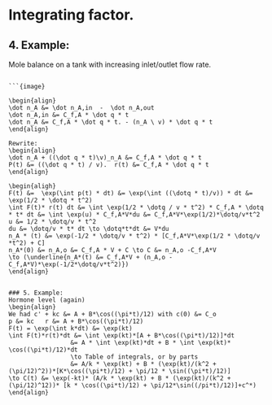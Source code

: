 # Integrating factor.  

## 4. Example: 
Mole balance on a tank with increasing inlet/outlet flow rate. 
````{example} 

```{image}

\begin{align}
\dot n_A &= \dot n_A,in  -  \dot n_A,out
\dot n_A,in &= C_f,A * \dot q * t
\dot n_A &= C_f,A * \dot q * t. - (n_A \ v) * \dot q * t
\end{align}

Rewrite: 
\begin{align}
\dot n_A + ((\dot q * t)\v)_n_A &= C_f,A * \dot q * t
P(t) &= ((\dot q * t) / v).  r(t) &= C_f,A * \dot q * t
\end{align}

\begin{aligh}
F(t) &=  \exp(\int p(t) * dt) &= \exp(\int ((\dotq * t)/v)) * dt &= \exp(1/2 * \dotq * t^2)
\int F(t)* r(t) dt &= \int \exp(1/2 * \dotq / v * t^2) * C_f,A * \dotq * t* dt &= \int \exp(u) * C_f,A*V*du &= C_f,A*V*\exp(1/2)*\dotq/v*t^2
u &= 1/2 * \dotq/v * t^2
du &= \dotq/v * t* dt \to \dotq*t*dt &= V*du
n_A * (t) &= \exp(-1/2 * \dotq/v * t^2) * [C_f,A*V*\exp(1/2 * \dotq/v *t^2) + C]
n_A*(0) &= n_A,o &= C_f,A * V + C \to C &= n_A,o -C_f,A*V
\to (\underline{n_A*(t) &= C_f,A*V + (n_A,o - C_f,A*V)*\exp(-1/2*\dotq/v*t^2)})
\end{align}


### 5. Example:
Hormone level (again)
\begin{align}
We had c' + kc &= A + B*\cos((\pi*t)/12) with c(0) &= C_o
p &= kc   r &= A + B*\cos((\pi*t)/12)
F(t) = \exp(\int k*dt) &= \exp(kt)
\int F(t)*r(t)*dt &= \int \exp(kt)*[A + B*\cos((\pi*t)/12)]*dt
                 &= A * \int \exp(kt)*dt + B * \int \exp(kt)* \cos((\pi*t)/12)*dt
                 \to Table of integrals, or by parts 
                 &= A/k * \exp(kt) + B * (\exp(kt)/(k^2 + (\pi/12)^2))*[K*\cos((\pi*t)/12) + \pi/12 * \sin((\pi*t)/12)]
\to C(t) &= \exp(-kt)* (A/k * \exp(kt) + B * (\exp(kt)/(k^2 + (\pi/12)^12))* [k * \cos((\pi*t)/12) + \pi/12*\sin((/pi*t)/12)]+c^*)
\end{align}



